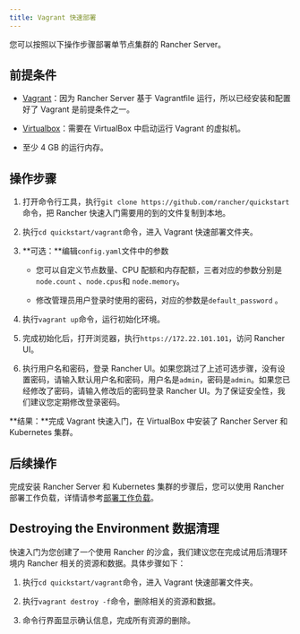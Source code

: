 ```yaml
---
title: Vagrant 快速部署
---
```


您可以按照以下操作步骤部署单节点集群的 Rancher Server。

## 前提条件

- [Vagrant](https://www.vagrantup.com)：因为 Rancher Server 基于 Vagrantfile 运行，所以已经安装和配置好了 Vagrant 是前提条件之一。

- [Virtualbox](https://www.virtualbox.org)：需要在 VirtualBox 中启动运行 Vagrant 的虚拟机。

- 至少 4 GB 的运行内存。

## 操作步骤

1. 打开命令行工具，执行`git clone https://github.com/rancher/quickstart`命令，把 Rancher 快速入门需要用的到的文件复制到本地。

1. 执行`cd quickstart/vagrant`命令，进入 Vagrant 快速部署文件夹。

1. **可选：**编辑`config.yaml`文件中的参数

   - 您可以自定义节点数量、CPU 配额和内存配额，三者对应的参数分别是`node.count` 、`node.cpus`和 `node.memory`。

   - 修改管理员用户登录时使用的密码，对应的参数是`default_password` 。

1. 执行`vagrant up`命令，运行初始化环境。

1. 完成初始化后，打开浏览器，执行`https://172.22.101.101`，访问 Rancher UI。

1. 执行用户名和密码，登录 Rancher UI。如果您跳过了上述可选步骤，没有设置密码，请输入默认用户名和密码，用户名是`admin`，密码是`admin`。如果您已经修改了密码，请输入修改后的密码登录 Rancher UI。为了保证安全性，我们建议您定期修改登录密码。

**结果：**完成 Vagrant 快速入门，在 VirtualBox 中安装了 Rancher Server 和 Kubernetes 集群。

## 后续操作

完成安装 Rancher Server 和 Kubernetes 集群的步骤后，您可以使用 Rancher 部署工作负载，详情请参考[部署工作负载](/docs/quick-start-guide/workload/_index)。

## Destroying the Environment 数据清理

快速入门为您创建了一个使用 Rancher 的沙盒，我们建议您在完成试用后清理环境内 Rancher 相关的资源和数据。具体步骤如下：

1. 执行`cd quickstart/vagrant`命令，进入 Vagrant 快速部署文件夹。

1. 执行`vagrant destroy -f`命令，删除相关的资源和数据。

1. 命令行界面显示确认信息，完成所有资源的删除。
